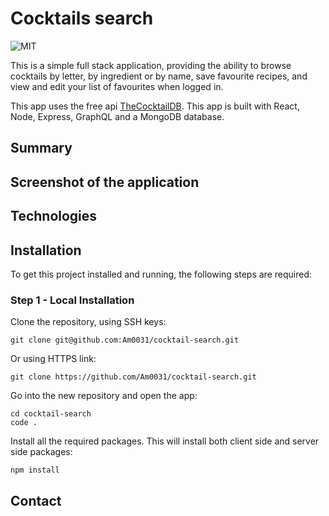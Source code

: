 # Cocktails search

![MIT](https://img.shields.io/badge/License-MIT-blue)

This is a simple full stack application, providing the ability to browse cocktails by letter, by ingredient or by name, save favourite recipes, and view and edit your list of favourites when logged in.

This app uses the free api [TheCocktailDB](https://www.thecocktaildb.com/api.php).
This app is built with React, Node, Express, GraphQL and a MongoDB database.

## Summary

## Screenshot of the application

## Technologies

## Installation

To get this project installed and running, the following steps are required:

### Step 1 - Local Installation

Clone the repository, using SSH keys:

```
git clone git@github.com:Am0031/cocktail-search.git
```

Or using HTTPS link:

```
git clone https://github.com/Am0031/cocktail-search.git
```

Go into the new repository and open the app:

```
cd cocktail-search
code .
```

Install all the required packages. This will install both client side and server side packages:

```
npm install
```

## Contact
